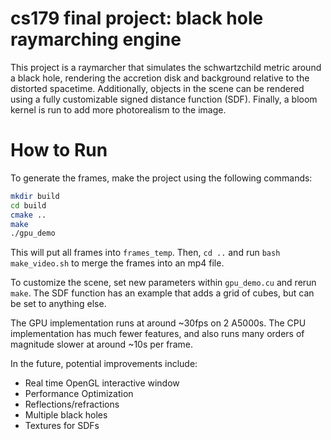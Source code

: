 # cs179 final project: black hole raymarching engine

This project is a raymarcher that simulates the schwartzchild metric around a black hole, rendering the accretion disk and background relative to the distorted spacetime. Additionally, objects in the scene can be rendered using a fully customizable signed distance function (SDF). Finally, a bloom kernel is run to add more photorealism to the image.  

# How to Run

To generate the frames, make the project using the following commands:
```sh
mkdir build
cd build
cmake ..
make
./gpu_demo
```
This will put all frames into `frames_temp`. Then, `cd ..` and run `bash make_video.sh` to merge the frames into an mp4 file. 

To customize the scene, set new parameters within `gpu_demo.cu` and rerun `make`. The SDF function has an example that adds a grid of cubes, but can be set to anything else. 

The GPU implementation runs at around ~30fps on 2 A5000s. The CPU implementation has much fewer features, and also runs many orders of magnitude slower at around ~10s per frame. 

In the future, potential improvements include:
- Real time OpenGL interactive window
- Performance Optimization
- Reflections/refractions
- Multiple black holes
- Textures for SDFs